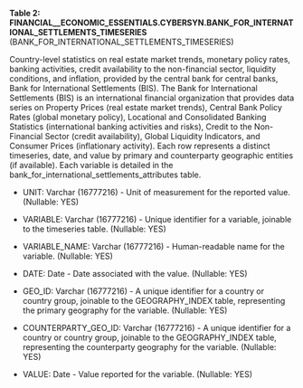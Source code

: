**Table 2: FINANCIAL__ECONOMIC_ESSENTIALS.CYBERSYN.BANK_FOR_INTERNATIONAL_SETTLEMENTS_TIMESERIES** (BANK_FOR_INTERNATIONAL_SETTLEMENTS_TIMESERIES)

Country-level statistics on real estate market trends, monetary policy rates, banking activities, credit availability to the non-financial sector, liquidity conditions, and inflation, provided by the central bank for central banks, Bank for International Settlements (BIS). The Bank for International Settlements (BIS) is an international financial organization that provides data series on Property Prices (real estate market trends), Central Bank Policy Rates (global monetary policy), Locational and Consolidated Banking Statistics (international banking activities and risks), Credit to the Non-Financial Sector (credit availability), Global Liquidity Indicators, and Consumer Prices (inflationary activity). Each row represents a distinct timeseries, date, and value by primary and counterparty geographic entities (if available). Each variable is detailed in the bank_for_international_settlements_attributes table.

- UNIT: Varchar (16777216) - Unit of measurement for the reported value. (Nullable: YES)

- VARIABLE: Varchar (16777216) - Unique identifier for a variable, joinable to the timeseries table. (Nullable: YES)

- VARIABLE_NAME: Varchar (16777216) - Human-readable name for the variable. (Nullable: YES)

- DATE: Date - Date associated with the value. (Nullable: YES)

- GEO_ID: Varchar (16777216) - A unique identifier for a country or country group, joinable to the GEOGRAPHY_INDEX table, representing the primary geography for the variable. (Nullable: YES)

- COUNTERPARTY_GEO_ID: Varchar (16777216) - A unique identifier for a country or country group, joinable to the GEOGRAPHY_INDEX table, representing the counterparty geography for the variable. (Nullable: YES)

- VALUE: Date - Value reported for the variable. (Nullable: YES)

